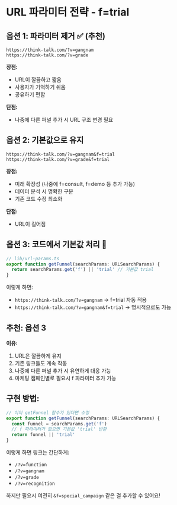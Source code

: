 # URL 파라미터 전략 - f=trial

## 옵션 1: 파라미터 제거 ✅ (추천)
```
https://think-talk.com/?v=gangnam
https://think-talk.com/?v=grade
```

**장점:**
- URL이 깔끔하고 짧음
- 사용자가 기억하기 쉬움
- 공유하기 편함

**단점:**
- 나중에 다른 퍼널 추가 시 URL 구조 변경 필요

## 옵션 2: 기본값으로 유지
```
https://think-talk.com/?v=gangnam&f=trial
https://think-talk.com/?v=grade&f=trial
```

**장점:**
- 미래 확장성 (나중에 f=consult, f=demo 등 추가 가능)
- 데이터 분석 시 명확한 구분
- 기존 코드 수정 최소화

**단점:**
- URL이 길어짐

## 옵션 3: 코드에서 기본값 처리 🎯
```typescript
// lib/url-params.ts
export function getFunnel(searchParams: URLSearchParams) {
  return searchParams.get('f') || 'trial' // 기본값 trial
}
```

이렇게 하면:
- `https://think-talk.com/?v=gangnam` → f=trial 자동 적용
- `https://think-talk.com/?v=gangnam&f=trial` → 명시적으로도 가능

## 추천: 옵션 3
**이유:**
1. URL은 깔끔하게 유지
2. 기존 링크들도 계속 작동
3. 나중에 다른 퍼널 추가 시 유연하게 대응 가능
4. 마케팅 캠페인별로 필요시 f 파라미터 추가 가능

## 구현 방법:
```typescript
// 이미 getFunnel 함수가 있다면 수정
export function getFunnel(searchParams: URLSearchParams) {
  const funnel = searchParams.get('f')
  // f 파라미터가 없으면 기본값 'trial' 반환
  return funnel || 'trial'
}
```

이렇게 하면 링크는 간단하게:
- `/?v=function`
- `/?v=gangnam`
- `/?v=grade`
- `/?v=recognition`

하지만 필요시 여전히 `&f=special_campaign` 같은 걸 추가할 수 있어요!